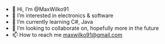 - 👋 Hi, I’m @MaxWilko91
- 👀 I’m interested in electronics & software
- 🌱 I’m currently learning C#, Java
- 💞️ I’m looking to collaborate on, hopefully more in the future
- 📫 How to reach me maxwilko91@gmail.com

<!---
MaxWilko91/MaxWilko91 is a ✨ special ✨ repository because its `README.md` (this file) appears on your GitHub profile.
You can click the Preview link to take a look at your changes.
--->
